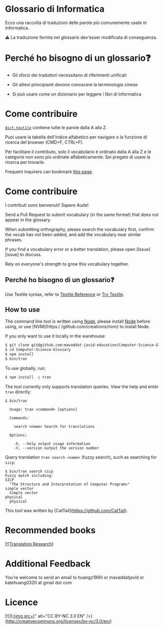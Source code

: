 # Glossario di Informatica

Ecco una raccolta di traduzioni delle parole più comunemente usate in informatica.

**⚠** La traduzione fornita nel glossario dev'esser modificata di conseguenza.

# Perché ho bisogno di un glossario❓

* Gli sforzi dei traduttori necessitano di riferimenti unificati

* Gli allievi principianti devono conoscere la terminologia cinese

* Si può usare come un dizionario per leggere i libri di Informatica

# Come contribuire

[`dict.textile`](dict.textile) contiene tutte le parole dalla A alla Z.

Puoi usare la tabella dell'indice alfabetico per navigare o la funzione di ricerca del browser (CMD+F, CTRL+F).

Per facilitare il contributo, solo il vocabolario è ordinato dalla A alla Z e le categorie non sono più ordinate alfabeticamente. Sei pregato di usare la ricerca per trovarle.

Frequent inquirers can bookmark [this page](https://github.com/mavaddat-javid-education/Computer-Science-Glossary/blob/master/dict.textile).

# Come contribuire

I contributi sono benvenuti! Sapere Aude!

Send a Pull Request to submit vocabulary (in the same format) that does not appear in the glossary.

When submitting orthography, please search the vocabulary first, confirm the vocab has not been added, and add the vocabulary near similar phrases.

If you find a vocabulary error or a better translation, please open \[Issue\]\[issue\] to discuss.

Rely on everyone's strength to grow this vocabulary together.

## Perché ho bisogno di un glossario❓

Use Textile syntax, refer to [Textile Reference](http://redcloth.org/hobix.com/textile/) or [Try Textile](http://textile.thresholdstate.com/).

## How to use

The command line tool is written using [Node](http://nodejs.org/), please install [Node](http://nodejs.org/download/) before using, or use \[NVM\](https:/ /github.com/creationix/nvm) to install Node.

If you only want to use it locally in the warehouse:

```bash
$ git clone git@github.com:mavaddat-javid-education/Computer-Science-Glossary.git
$ cd Computer-Science-Glossary
$ npm install
$ bin/tran
```

To use globally, run:

```bash
$ npm install -g tran
```

The tool currently only supports translation queries. View the help and enter `tran` directly:

```
$ bin/tran

  Usage: tran <command> [options]

  Commands:

    search <name> Search for translations

  Options:

    -h, --help output usage information
    -V, --version output the version number
```

Query translation `tran search <name>` (fuzzy search), such as searching for `sicp`:

```
$ bin/tran search sicp
Fuzzy match including:
SICP
  "The Structure and Interpretation of Computer Programs"
simple vector
  Simple vector
physical
  physical
```

This tool was written by \[CatTail\](https://github.com/CatTail).

# Recommended books

[[![Translation Research]](http://book.douban.com/subject/1234604/)

# Additional Feedback

You're welcome to send an email to huangz1990 or mavaddatjavid or katehuang0320 at gmail dot com

# Licence

[![]([<img src=)](http://creativecommons.org/licenses/by-nc/3.0/en/)" alt="CC BY-NC 3.0 EN" />](http://creativecommons.org/licenses/by-nc/3.0/en/)

